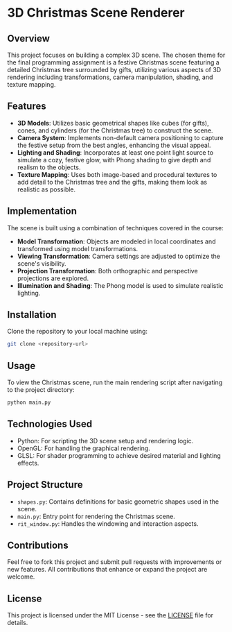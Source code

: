 
# 3D Christmas Scene Renderer

## Overview

This project focuses on building a complex 3D scene. The chosen theme for the final programming assignment is a festive Christmas scene featuring a detailed Christmas tree surrounded by gifts, utilizing various aspects of 3D rendering including transformations, camera manipulation, shading, and texture mapping.

## Features

- **3D Models**: Utilizes basic geometrical shapes like cubes (for gifts), cones, and cylinders (for the Christmas tree) to construct the scene.
- **Camera System**: Implements non-default camera positioning to capture the festive setup from the best angles, enhancing the visual appeal.
- **Lighting and Shading**: Incorporates at least one point light source to simulate a cozy, festive glow, with Phong shading to give depth and realism to the objects.
- **Texture Mapping**: Uses both image-based and procedural textures to add detail to the Christmas tree and the gifts, making them look as realistic as possible.

## Implementation
The scene is built using a combination of techniques covered in the course:

- **Model Transformation**: Objects are modeled in local coordinates and transformed using model transformations.
- **Viewing Transformation**: Camera settings are adjusted to optimize the scene's visibility.
- **Projection Transformation**: Both orthographic and perspective projections are explored.
- **Illumination and Shading**: The Phong model is used to simulate realistic lighting.

## Installation

Clone the repository to your local machine using:

```bash
git clone <repository-url>
```

## Usage

To view the Christmas scene, run the main rendering script after navigating to the project directory:

```bash
python main.py
```

## Technologies Used

- Python: For scripting the 3D scene setup and rendering logic.
- OpenGL: For handling the graphical rendering.
- GLSL: For shader programming to achieve desired material and lighting effects.

## Project Structure

- `shapes.py`: Contains definitions for basic geometric shapes used in the scene.
- `main.py`: Entry point for rendering the Christmas scene.
- `rit_window.py`: Handles the windowing and interaction aspects.

## Contributions

Feel free to fork this project and submit pull requests with improvements or new features. All contributions that enhance or expand the project are welcome.

## License

This project is licensed under the MIT License - see the [LICENSE](LICENSE) file for details.
